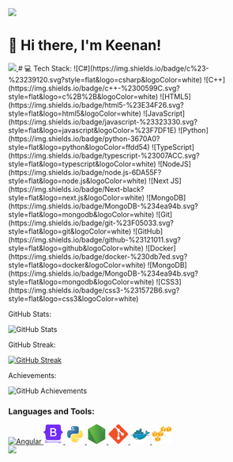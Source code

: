 <!-- Wave Header -->
  <img src="https://capsule-render.vercel.app/api?type=waving&color=7A92B8&height=100&section=header">

  <!-- Glowing Header Text -->
  <h1>👋 Hi there, I'm Keenan!</h1>

  <!-- Typing Animation -->
  <a href="https://github.com/kyle2000">
    <img src="https://readme-typing-svg.herokuapp.com?color=%2300FF00&size=22&lines=Hello+World!+I+Am+Keenan.;AI+Enthusiast+%26+ML+Developer.;Lifelong+Tech+Learner!&center=true&width=500&height=50">
  </a>
# 💻 Tech Stack:
![C#](https://img.shields.io/badge/c%23-%23239120.svg?style=flat&logo=csharp&logoColor=white) ![C++](https://img.shields.io/badge/c++-%2300599C.svg?style=flat&logo=c%2B%2B&logoColor=white) ![HTML5](https://img.shields.io/badge/html5-%23E34F26.svg?style=flat&logo=html5&logoColor=white) ![JavaScript](https://img.shields.io/badge/javascript-%23323330.svg?style=flat&logo=javascript&logoColor=%23F7DF1E) ![Python](https://img.shields.io/badge/python-3670A0?style=flat&logo=python&logoColor=ffdd54) ![TypeScript](https://img.shields.io/badge/typescript-%23007ACC.svg?style=flat&logo=typescript&logoColor=white) ![NodeJS](https://img.shields.io/badge/node.js-6DA55F?style=flat&logo=node.js&logoColor=white) ![Next JS](https://img.shields.io/badge/Next-black?style=flat&logo=next.js&logoColor=white) ![MongoDB](https://img.shields.io/badge/MongoDB-%234ea94b.svg?style=flat&logo=mongodb&logoColor=white) ![Git](https://img.shields.io/badge/git-%23F05033.svg?style=flat&logo=git&logoColor=white) ![GitHub](https://img.shields.io/badge/github-%23121011.svg?style=flat&logo=github&logoColor=white) ![Docker](https://img.shields.io/badge/docker-%230db7ed.svg?style=flat&logo=docker&logoColor=white) ![MongoDB](https://img.shields.io/badge/MongoDB-%234ea94b.svg?style=flat&logo=mongodb&logoColor=white) ![CSS3](https://img.shields.io/badge/css3-%231572B6.svg?style=flat&logo=css3&logoColor=white)

  <!-- GitHub Stats with a Wave Background -->
  <div>
    <p>GitHub Stats:</p>
    <img src="https://github-readme-stats.vercel.app/api?username=kyleBrian&show_icons=true&theme=radical" alt="GitHub Stats">
  </div>

  <!-- GitHub Streak -->
  <div>
    <p>GitHub Streak:</p>
    <a href="https://github.com/kyleBrian">
      <img src="https://github-readme-streak-stats.herokuapp.com?user=kyleBrian&theme=tokyonight&hide_border=false" alt="GitHub Streak">
    </a>
  </div>

  <!-- GitHub Achievements -->
  <div>
    <p>Achievements:</p>
    <img src="https://github-profile-trophy.vercel.app/?username=kyleBrian&theme=juicyfresh&margin-w=15&margin-h=15" alt="GitHub Achievements">
  </div>

  <!-- Languages and Tools with Hover Effects -->
  <div>
    <h3>Languages and Tools:</h3>
    <a href="https://angular.io" target="_blank" rel="noreferrer"> 
      <img class="icon" src="https://angular.io/assets/images/logos/angular/angular.svg" alt="Angular" width="40" height="40"/> 
    </a>
    <a href="https://getbootstrap.com" target="_blank" rel="noreferrer"> 
      <img class="icon" src="https://raw.githubusercontent.com/devicons/devicon/master/icons/bootstrap/bootstrap-plain-wordmark.svg" alt="Bootstrap" width="40" height="40"/> 
    </a>
    <a href="https://www.python.org/" target="_blank" rel="noreferrer"> 
      <img class="icon" src="https://raw.githubusercontent.com/devicons/devicon/master/icons/python/python-original.svg" alt="Python" width="40" height="40"/> 
    </a>
    <a href="https://nodejs.org/en/" target="_blank" rel="noreferrer"> 
      <img class="icon" src="https://raw.githubusercontent.com/devicons/devicon/master/icons/nodejs/nodejs-original.svg" alt="Node.js" width="40" height="40"/> 
    </a>
    <a href="https://git-scm.com/" target="_blank" rel="noreferrer"> 
      <img class="icon" src="https://raw.githubusercontent.com/devicons/devicon/master/icons/git/git-original.svg" alt="Git" width="40" height="40"/> 
    </a>
    <a href="https://www.docker.com/" target="_blank" rel="noreferrer"> 
      <img class="icon" src="https://raw.githubusercontent.com/devicons/devicon/master/icons/docker/docker-original.svg" alt="Docker" width="40" height="40"/> 
    </a>
    <a href="https://aws.amazon.com/" target="_blank" rel="noreferrer"> 
      <img class="icon" src="https://raw.githubusercontent.com/devicons/devicon/master/icons/amazonwebservices/amazonwebservices-original.svg" alt="AWS" width="40" height="40"/> 
    </a>
  </div>

  <!-- Wave Footer -->
  <img src="https://capsule-render.vercel.app/api?type=waving&color=4a6e8f&height=100&section=footer">
</body>
</html>
